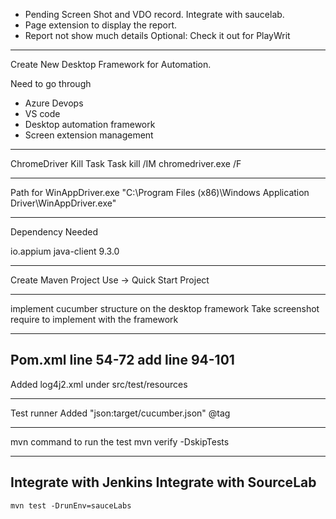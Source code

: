 - Pending Screen Shot and VDO record. Integrate with saucelab.
- Page extension to display the report.
- Report not show much details
Optional: Check it out for PlayWrit
------------------------------------------------------------------
Create New Desktop Framework for Automation.


Need to go through 
- Azure Devops
- VS code
- Desktop automation framework
- Screen extension management

------------------------------------------------------------------

ChromeDriver Kill Task
Task kill /IM chromedriver.exe /F

-------------------------------------------------------------------
Path for WinAppDriver.exe
"C:\Program Files (x86)\Windows Application Driver\WinAppDriver.exe" 

--------------------------------------------------------------------
Dependency Needed
<!-- https://mvnrepository.com/artifact/io.appium/java-client -->
<dependency>
    <groupId>io.appium</groupId>
    <artifactId>java-client</artifactId>
    <version>9.3.0</version>
</dependency>

----------------------------------------------------------------------
Create Maven Project 
Use -> Quick Start Project

----------------------------------------------------------------------
implement cucumber structure on the desktop framework
Take screenshot require to implement with the framework

-------------------------------------------------------------------------
Pom.xml
line 54-72 add
line 94-101
---------------------------------------------------------
Added
log4j2.xml  under src/test/resources

------------------------------------------------------------
Test runner Added
"json:target/cucumber.json"
@tag

--------------------------------------------------------------

mvn command to run the test
mvn verify -DskipTests

--------------------------------------------------------------
Integrate with Jenkins
Integrate with SourceLab
--------------------------------------------------------------
```
mvn test -DrunEnv=sauceLabs
```
